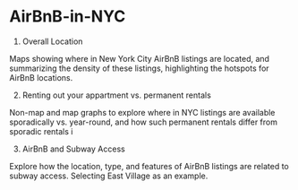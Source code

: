 # AirBnB-in-NYC

1. Overall Location

Maps showing where in New York City AirBnB listings are located, and summarizing the 
density of these listings, highlighting the hotspots for AirBnB locations. 

2. Renting out your appartment vs. permanent rentals

Non-map and map graphs to explore where in NYC listings are available sporadically vs. year-round, and 
how such permanent rentals differ from sporadic rentals i

3. AirBnB and Subway Access

Explore how the location, type, and features of AirBnB listings are related to subway access. Selecting East Village as an example.
